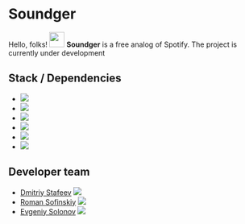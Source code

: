 # Soundger
Hello, folks! <img src="https://raw.githubusercontent.com/MartinHeinz//MartinHeinz/master/wave.gif" width="30px">
**Soundger** is a free analog of Spotify.
The project is currently under development

## Stack / Dependencies
* ![](https://img.shields.io/badge/DB-PostgreSQL-informational?style=flat&logo=PostgreSQL&logoColor=white&color=42C1BA)
* ![](https://img.shields.io/badge/Stack-SpringWeb-informational?style=flat&logo=spring&logoColor=white&color=42C1BA)
* ![](https://img.shields.io/badge/Stack-SpringData-informational?style=flat&logo=spring&logoColor=white&color=42C1BA)
* ![](https://img.shields.io/badge/Stack-SpringAOP-informational?style=flat&logo=spring&logoColor=white&color=42C1BA)
* ![](https://img.shields.io/badge/Stack-SpringData-informational?style=flat&logo=spring&logoColor=white&color=42C1BA)
* ![](https://img.shields.io/badge/Migration-Flyway-informational?style=flat&logoColor=white&color=42C1BA)

## Developer team
* <a href="https://github.com/bubuntoid" target="_blank">Dmitriy Stafeev</a> ![](https://img.shields.io/badge/Role:-FS,TL-informational?style=flat&logoColor=white&color=42C1BA)
* <a href="https://github.com/NAilerStrikes228" target="_blank">Roman Sofinskiy</a>  ![](https://img.shields.io/badge/Role:-BD-informational?style=flat&logoColor=white&color=42C1BA)
* <a href="https://github.com/listanuv" target="_blank">Evgeniy Solonov</a> ![](https://img.shields.io/badge/Role:-BD-informational?style=flat&logoColor=white&color=42C1BA)
